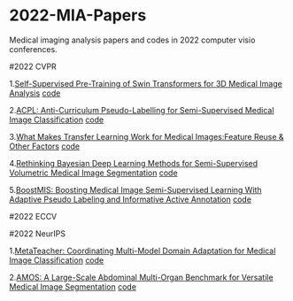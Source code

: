 # 2022-MIA-Papers
Medical imaging analysis papers and codes in 2022 computer visio conferences.


#2022 CVPR

1.[Self-Supervised Pre-Training of Swin Transformers for 3D Medical Image Analysis](https://arxiv.org/pdf/2111.14791.pdf)
[code](https://monai.io/research/swin-unetr)

2.[ACPL: Anti-Curriculum Pseudo-Labelling for Semi-Supervised Medical Image Classification](https://openaccess.thecvf.com/content/CVPR2022/papers/Liu_ACPL_Anti-Curriculum_Pseudo-Labelling_for_Semi-Supervised_Medical_Image_Classification_CVPR_2022_paper.pdf)
[code](https://github.com/FBLADL/ACPL)

3.[What Makes Transfer Learning Work for Medical Images:Feature Reuse & Other Factors](https://openaccess.thecvf.com/content/CVPR2022/papers/Matsoukas_What_Makes_Transfer_Learning_Work_for_Medical_Images_Feature_Reuse_CVPR_2022_paper.pdf)
[code](https://github.com/ChrisMats/feature-reuse)

4.[Rethinking Bayesian Deep Learning Methods for Semi-Supervised Volumetric Medical Image Segmentation](https://openaccess.thecvf.com/content/CVPR2022/papers/Wang_Rethinking_Bayesian_Deep_Learning_Methods_for_Semi-Supervised_Volumetric_Medical_Image_CVPR_2022_paper.pdf)
[code](https://github.com/JianfWang/GBDL)

5.[BoostMIS: Boosting Medical Image Semi-Supervised Learning With Adaptive Pseudo Labeling and Informative Active Annotation](https://openaccess.thecvf.com/content/CVPR2022/papers/Zhang_BoostMIS_Boosting_Medical_Image_Semi-Supervised_Learning_With_Adaptive_Pseudo_Labeling_CVPR_2022_paper.pdf)
[code](https://github.com/wannature/BoostMIS)

#2022 ECCV

#2022 NeurIPS

1.[MetaTeacher: Coordinating Multi-Model Domain Adaptation for Medical Image Classification](https://neurips.cc/virtual/2022/poster/54461)
[code](https://github.com/wongzbb/metateacher)

2.[AMOS: A Large-Scale Abdominal Multi-Organ Benchmark for Versatile Medical Image Segmentation](https://neurips.cc/virtual/2022/poster/55771)
[code](https://github.com/JiYuanFeng/AMOS)
